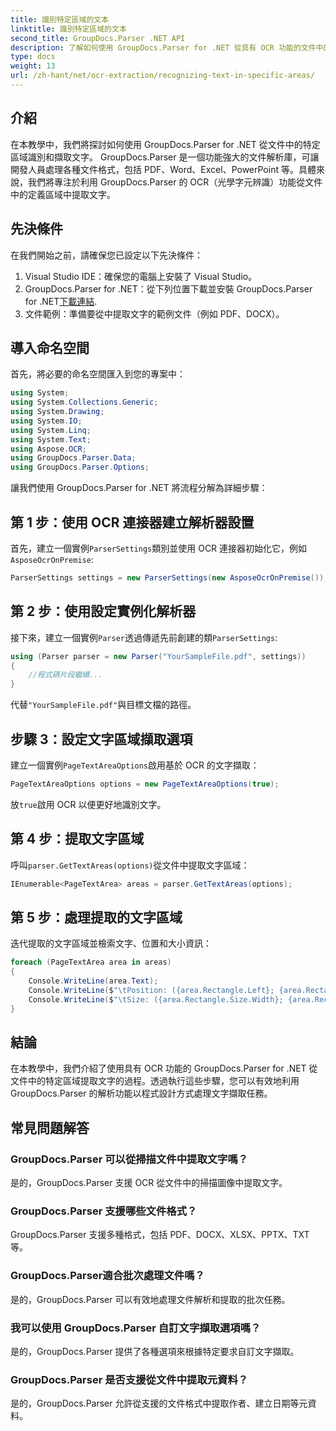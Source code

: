 ```yaml
---
title: 識別特定區域的文本
linktitle: 識別特定區域的文本
second_title: GroupDocs.Parser .NET API
description: 了解如何使用 GroupDocs.Parser for .NET 從具有 OCR 功能的文件中的特定區域提取文字。
type: docs
weight: 13
url: /zh-hant/net/ocr-extraction/recognizing-text-in-specific-areas/
---
```

## 介紹
在本教學中，我們將探討如何使用 GroupDocs.Parser for .NET 從文件中的特定區域識別和擷取文字。 GroupDocs.Parser 是一個功能強大的文件解析庫，可讓開發人員處理各種文件格式，包括 PDF、Word、Excel、PowerPoint 等。具體來說，我們將專注於利用 GroupDocs.Parser 的 OCR（光學字元辨識）功能從文件中的定義區域中提取文字。
## 先決條件
在我們開始之前，請確保您已設定以下先決條件：
1. Visual Studio IDE：確保您的電腦上安裝了 Visual Studio。
2.  GroupDocs.Parser for .NET：從下列位置下載並安裝 GroupDocs.Parser for .NET[下載連結](https://releases.groupdocs.com/parser/net/).
3. 文件範例：準備要從中提取文字的範例文件（例如 PDF、DOCX）。

## 導入命名空間
首先，將必要的命名空間匯入到您的專案中：
```csharp
using System;
using System.Collections.Generic;
using System.Drawing;
using System.IO;
using System.Linq;
using System.Text;
using Aspose.OCR;
using GroupDocs.Parser.Data;
using GroupDocs.Parser.Options;
```

讓我們使用 GroupDocs.Parser for .NET 將流程分解為詳細步驟：
## 第 1 步：使用 OCR 連接器建立解析器設置
首先，建立一個實例`ParserSettings`類別並使用 OCR 連接器初始化它，例如`AsposeOcrOnPremise`:
```csharp
ParserSettings settings = new ParserSettings(new AsposeOcrOnPremise());
```
## 第 2 步：使用設定實例化解析器
接下來，建立一個實例`Parser`透過傳遞先前創建的類`ParserSettings`:
```csharp
using (Parser parser = new Parser("YourSampleFile.pdf", settings))
{
    //程式碼片段繼續...
}
```
代替`"YourSampleFile.pdf"`與目標文檔的路徑。
## 步驟 3：設定文字區域擷取選項
建立一個實例`PageTextAreaOptions`啟用基於 OCR 的文字擷取：
```csharp
PageTextAreaOptions options = new PageTextAreaOptions(true);
```
放`true`啟用 OCR 以便更好地識別文字。
## 第 4 步：提取文字區域
呼叫`parser.GetTextAreas(options)`從文件中提取文字區域：
```csharp
IEnumerable<PageTextArea> areas = parser.GetTextAreas(options);
```
## 第 5 步：處理提取的文字區域
迭代提取的文字區域並檢索文字、位置和大小資訊：
```csharp
foreach (PageTextArea area in areas)
{
    Console.WriteLine(area.Text);
    Console.WriteLine($"\tPosition: ({area.Rectangle.Left}; {area.Rectangle.Top})");
    Console.WriteLine($"\tSize: ({area.Rectangle.Size.Width}; {area.Rectangle.Size.Height})");
}
```

## 結論
在本教學中，我們介紹了使用具有 OCR 功能的 GroupDocs.Parser for .NET 從文件中的特定區域提取文字的過程。透過執行這些步驟，您可以有效地利用 GroupDocs.Parser 的解析功能以程式設計方式處理文字擷取任務。

## 常見問題解答
### GroupDocs.Parser 可以從掃描文件中提取文字嗎？
是的，GroupDocs.Parser 支援 OCR 從文件中的掃描圖像中提取文字。
### GroupDocs.Parser 支援哪些文件格式？
GroupDocs.Parser 支援多種格式，包括 PDF、DOCX、XLSX、PPTX、TXT 等。
### GroupDocs.Parser適合批次處理文件嗎？
是的，GroupDocs.Parser 可以有效地處理文件解析和提取的批次任務。
### 我可以使用 GroupDocs.Parser 自訂文字擷取選項嗎？
是的，GroupDocs.Parser 提供了各種選項來根據特定要求自訂文字擷取。
### GroupDocs.Parser 是否支援從文件中提取元資料？
是的，GroupDocs.Parser 允許從支援的文件格式中提取作者、建立日期等元資料。